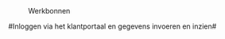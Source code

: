<properties>
	<page>
		<title>Werkbonnen</title>
	</page>
	<menu>
		<position>Werkbonnen 
		<title>Introductie</title>
	</menu>
</properties>

#Inloggen via het klantportaal en gegevens invoeren en inzien#
<description>
